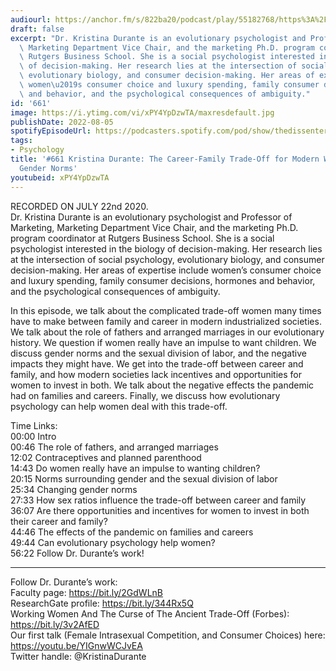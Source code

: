 ```yaml
---
audiourl: https://anchor.fm/s/822ba20/podcast/play/55182768/https%3A%2F%2Fd3ctxlq1ktw2nl.cloudfront.net%2Fstaging%2F2022-6-22%2F138ff07b-ae9a-4245-9ee3-cf19176afc2e.m4a
draft: false
excerpt: "Dr. Kristina Durante is an evolutionary psychologist and Professor of Marketing,\
  \ Marketing Department Vice Chair, and the marketing Ph.D. program coordinator at\
  \ Rutgers Business School. She is a social psychologist interested in the biology\
  \ of decision-making. Her research lies at the intersection of social psychology,\
  \ evolutionary biology, and consumer decision-making. Her areas of expertise include\
  \ women\u2019s consumer choice and luxury spending, family consumer decisions, hormones\
  \ and behavior, and the psychological consequences of ambiguity."
id: '661'
image: https://i.ytimg.com/vi/xPY4YpDzwTA/maxresdefault.jpg
publishDate: 2022-08-05
spotifyEpisodeUrl: https://podcasters.spotify.com/pod/show/thedissenter/episodes/661-Kristina-Durante-The-Career-Family-Trade-Off-for-Modern-Women--and-Changing-Gender-Norms-e1lihvg
tags:
- Psychology
title: '#661 Kristina Durante: The Career-Family Trade-Off for Modern Women, and Changing
  Gender Norms'
youtubeid: xPY4YpDzwTA
---
```

<div class="timelinks">

RECORDED ON JULY 22nd 2020.  
Dr. Kristina Durante is an evolutionary psychologist and Professor of Marketing, Marketing Department Vice Chair, and the marketing Ph.D. program coordinator at Rutgers Business School. She is a social psychologist interested in the biology of decision-making. Her research lies at the intersection of social psychology, evolutionary biology, and consumer decision-making. Her areas of expertise include women’s consumer choice and luxury spending, family consumer decisions, hormones and behavior, and the psychological consequences of ambiguity.

In this episode, we talk about the complicated trade-off women many times have to make between family and career in modern industrialized societies. We talk about the role of fathers and arranged marriages in our evolutionary history. We question if women really have an impulse to want children. We discuss gender norms and the sexual division of labor, and the negative impacts they might have. We get into the trade-off between career and family, and how modern societies lack incentives and opportunities for women to invest in both. We talk about the negative effects the pandemic had on families and careers. Finally, we discuss how evolutionary psychology can help women deal with this trade-off.

Time Links:  
<time>00:00</time> Intro  
<time>00:46</time> The role of fathers, and arranged marriages  
<time>12:02</time> Contraceptives and planned parenthood  
<time>14:43</time> Do women really have an impulse to wanting children?  
<time>20:15</time> Norms surrounding gender and the sexual division of labor  
<time>25:34</time> Changing gender norms  
<time>27:33</time> How sex ratios influence the trade-off between career and family  
<time>36:07</time> Are there opportunities and incentives for women to invest in both their career and family?  
<time>44:46</time> The effects of the pandemic on families and careers  
<time>49:44</time> Can evolutionary psychology help women?  
<time>56:22</time> Follow Dr. Durante’s work!

---

Follow Dr. Durante’s work:  
Faculty page: https://bit.ly/2GdWLnB  
ResearchGate profile: https://bit.ly/344Rx5Q  
Working Women And The Curse of The Ancient Trade-Off (Forbes): https://bit.ly/3v2AfED  
Our first talk (Female Intrasexual Competition, and Consumer Choices) here: https://youtu.be/YIGnwWCJvEA  
Twitter handle: @KristinaDurante
</div>

